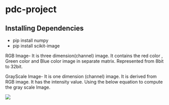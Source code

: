 # pdc-project

## Installing Dependencies
* pip install numpy
* pip install scikit-image

RGB Image- It is three dimension(channel) image. It contains the red color , Green color and Blue color image in separate matrix. Represented from 8bit to 32bit.

GrayScale Image- It is one dimension (channel) image. It is derived from RGB image. It has the intensity value. Using the below equation to compute the gray scale Image.

<image src='/home/ashr/Desktop/project/pdc-project/README.md'> </image>